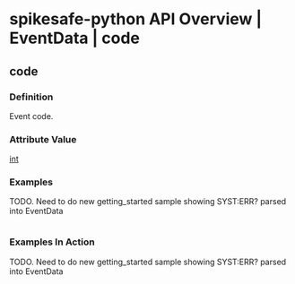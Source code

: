 # spikesafe-python API Overview | EventData | code

## code

### Definition
Event code.

### Attribute Value
[int](https://docs.python.org/3/library/functions.html#int)  

### Examples
TODO. Need to do new getting_started sample showing SYST:ERR? parsed into EventData
```
```

### Examples In Action
TODO. Need to do new getting_started sample showing SYST:ERR? parsed into EventData